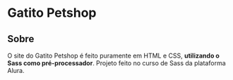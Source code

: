 # Gatito Petshop

## Sobre
O site do Gatito Petshop é feito puramente em HTML e CSS, **utilizando o Sass como pré-processador**. Projeto feito no curso de Sass da plataforma Alura.
